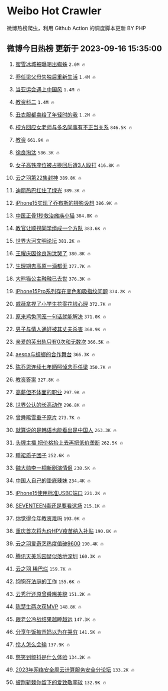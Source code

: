 # Weibo Hot Crawler 



微博热榜爬虫，利用 Github Action 的调度脚本更新 BY PHP 


## 微博今日热榜 更新于 2023-09-16 15:35:00 
1. [蜜雪冰城被曝喝出蜘蛛](https://s.weibo.com/weibo?q=%23%E8%9C%9C%E9%9B%AA%E5%86%B0%E5%9F%8E%E8%A2%AB%E6%9B%9D%E5%96%9D%E5%87%BA%E8%9C%98%E8%9B%9B%23&t=31&band_rank=1&Refer=top) `2.0M 🔥` 

1. [乔任梁父母失独后重新生活](https://s.weibo.com/weibo?q=%23%E4%B9%94%E4%BB%BB%E6%A2%81%E7%88%B6%E6%AF%8D%E5%A4%B1%E7%8B%AC%E5%90%8E%E9%87%8D%E6%96%B0%E7%94%9F%E6%B4%BB%23&t=31&band_rank=2&Refer=top) `1.4M 🔥` 

1. [当亚运会遇上中国风](https://s.weibo.com/weibo?q=%23%E5%BD%93%E4%BA%9A%E8%BF%90%E4%BC%9A%E9%81%87%E4%B8%8A%E4%B8%AD%E5%9B%BD%E9%A3%8E%23&t=31&band_rank=3&Refer=top) `1.4M 🔥` 

1. [教资科二](https://s.weibo.com/weibo?q=%E6%95%99%E8%B5%84%E7%A7%91%E4%BA%8C&t=31&band_rank=4&Refer=top) `1.4M 🔥` 

1. [丑衣服都卖给了年轻时的我](https://s.weibo.com/weibo?q=%E4%B8%91%E8%A1%A3%E6%9C%8D%E9%83%BD%E5%8D%96%E7%BB%99%E4%BA%86%E5%B9%B4%E8%BD%BB%E6%97%B6%E7%9A%84%E6%88%91&t=31&band_rank=5&Refer=top) `1.2M 🔥` 

1. [校方回应女老师与多名同事有不正当关系](https://s.weibo.com/weibo?q=%23%E6%A0%A1%E6%96%B9%E5%9B%9E%E5%BA%94%E5%A5%B3%E8%80%81%E5%B8%88%E4%B8%8E%E5%A4%9A%E5%90%8D%E5%90%8C%E4%BA%8B%E6%9C%89%E4%B8%8D%E6%AD%A3%E5%BD%93%E5%85%B3%E7%B3%BB%23&t=31&band_rank=6&Refer=top) `846.5K 🔥` 

1. [教资](https://s.weibo.com/weibo?q=%E6%95%99%E8%B5%84&t=31&band_rank=7&Refer=top) `661.9K 🔥` 

1. [徐良淘汰](https://s.weibo.com/weibo?q=%E5%BE%90%E8%89%AF%E6%B7%98%E6%B1%B0&t=31&band_rank=8&Refer=top) `586.3K 🔥` 

1. [女子高铁座位被占换回后遭3人殴打](https://s.weibo.com/weibo?q=%23%E5%A5%B3%E5%AD%90%E9%AB%98%E9%93%81%E5%BA%A7%E4%BD%8D%E8%A2%AB%E5%8D%A0%E6%8D%A2%E5%9B%9E%E5%90%8E%E9%81%AD3%E4%BA%BA%E6%AE%B4%E6%89%93%23&t=31&band_rank=9&Refer=top) `416.8K 🔥` 

1. [云之羽第22集封神](https://s.weibo.com/weibo?q=%23%E4%BA%91%E4%B9%8B%E7%BE%BD%E7%AC%AC22%E9%9B%86%E5%B0%81%E7%A5%9E%23&t=31&band_rank=10&Refer=top) `389.8K 🔥` 

1. [迪丽热巴扛住了绿光](https://s.weibo.com/weibo?q=%23%E8%BF%AA%E4%B8%BD%E7%83%AD%E5%B7%B4%E6%89%9B%E4%BD%8F%E4%BA%86%E7%BB%BF%E5%85%89%23&t=31&band_rank=11&Refer=top) `389.3K 🔥` 

1. [iPhone15实现了乔布斯的摄影设想](https://s.weibo.com/weibo?q=%23iPhone15%E5%AE%9E%E7%8E%B0%E4%BA%86%E4%B9%94%E5%B8%83%E6%96%AF%E7%9A%84%E6%91%84%E5%BD%B1%E8%AE%BE%E6%83%B3%23&t=31&band_rank=12&Refer=top) `386.9K 🔥` 

1. [中医正骨1秒救治瘫痪小猫](https://s.weibo.com/weibo?q=%23%E4%B8%AD%E5%8C%BB%E6%AD%A3%E9%AA%A81%E7%A7%92%E6%95%91%E6%B2%BB%E7%98%AB%E7%97%AA%E5%B0%8F%E7%8C%AB%23&t=31&band_rank=13&Refer=top) `384.8K 🔥` 

1. [教官让顺拐同学组成一个方队](https://s.weibo.com/weibo?q=%23%E6%95%99%E5%AE%98%E8%AE%A9%E9%A1%BA%E6%8B%90%E5%90%8C%E5%AD%A6%E7%BB%84%E6%88%90%E4%B8%80%E4%B8%AA%E6%96%B9%E9%98%9F%23&t=31&band_rank=14&Refer=top) `383.6K 🔥` 

1. [世界大河文明论坛](https://s.weibo.com/weibo?q=%23%E4%B8%96%E7%95%8C%E5%A4%A7%E6%B2%B3%E6%96%87%E6%98%8E%E8%AE%BA%E5%9D%9B%23&t=31&band_rank=15&Refer=top) `381.2K 🔥` 

1. [王耀庆因徐良淘汰哭了](https://s.weibo.com/weibo?q=%23%E7%8E%8B%E8%80%80%E5%BA%86%E5%9B%A0%E5%BE%90%E8%89%AF%E6%B7%98%E6%B1%B0%E5%93%AD%E4%BA%86%23&t=31&band_rank=16&Refer=top) `380.8K 🔥` 

1. [生理期去高原一滴都无](https://s.weibo.com/weibo?q=%23%E7%94%9F%E7%90%86%E6%9C%9F%E5%8E%BB%E9%AB%98%E5%8E%9F%E4%B8%80%E6%BB%B4%E9%83%BD%E6%97%A0%23&t=31&band_rank=17&Refer=top) `377.7K 🔥` 

1. [大熊猫公主融融已去世](https://s.weibo.com/weibo?q=%23%E5%A4%A7%E7%86%8A%E7%8C%AB%E5%85%AC%E4%B8%BB%E8%9E%8D%E8%9E%8D%E5%B7%B2%E5%8E%BB%E4%B8%96%23&t=31&band_rank=18&Refer=top) `376.3K 🔥` 

1. [iPhone15Pro系列存在变色和吸指纹问题](https://s.weibo.com/weibo?q=%23iPhone15Pro%E7%B3%BB%E5%88%97%E5%AD%98%E5%9C%A8%E5%8F%98%E8%89%B2%E5%92%8C%E5%90%B8%E6%8C%87%E7%BA%B9%E9%97%AE%E9%A2%98%23&t=31&band_rank=19&Refer=top) `374.2K 🔥` 

1. [戚薇拿捏了小学生花零花钱心理](https://s.weibo.com/weibo?q=%23%E6%88%9A%E8%96%87%E6%8B%BF%E6%8D%8F%E4%BA%86%E5%B0%8F%E5%AD%A6%E7%94%9F%E8%8A%B1%E9%9B%B6%E8%8A%B1%E9%92%B1%E5%BF%83%E7%90%86%23&t=31&band_rank=20&Refer=top) `372.7K 🔥` 

1. [原来鸡兔同笼一句话就能解决](https://s.weibo.com/weibo?q=%23%E5%8E%9F%E6%9D%A5%E9%B8%A1%E5%85%94%E5%90%8C%E7%AC%BC%E4%B8%80%E5%8F%A5%E8%AF%9D%E5%B0%B1%E8%83%BD%E8%A7%A3%E5%86%B3%23&t=31&band_rank=21&Refer=top) `371.0K 🔥` 

1. [男子与情人通奸被其丈夫杀害](https://s.weibo.com/weibo?q=%23%E7%94%B7%E5%AD%90%E4%B8%8E%E6%83%85%E4%BA%BA%E9%80%9A%E5%A5%B8%E8%A2%AB%E5%85%B6%E4%B8%88%E5%A4%AB%E6%9D%80%E5%AE%B3%23&t=31&band_rank=22&Refer=top) `368.9K 🔥` 

1. [亲爱的芙出轨只有0次和无数次](https://s.weibo.com/weibo?q=%23%E4%BA%B2%E7%88%B1%E7%9A%84%E8%8A%99%E5%87%BA%E8%BD%A8%E5%8F%AA%E6%9C%890%E6%AC%A1%E5%92%8C%E6%97%A0%E6%95%B0%E6%AC%A1%23&t=31&band_rank=23&Refer=top) `366.5K 🔥` 

1. [aespa与蟑螂的合作舞台](https://s.weibo.com/weibo?q=%23aespa%E4%B8%8E%E8%9F%91%E8%9E%82%E7%9A%84%E5%90%88%E4%BD%9C%E8%88%9E%E5%8F%B0%23&t=31&band_rank=24&Refer=top) `366.3K 🔥` 

1. [陈乔恩连续七年晒照悼念乔任梁](https://s.weibo.com/weibo?q=%23%E9%99%88%E4%B9%94%E6%81%A9%E8%BF%9E%E7%BB%AD%E4%B8%83%E5%B9%B4%E6%99%92%E7%85%A7%E6%82%BC%E5%BF%B5%E4%B9%94%E4%BB%BB%E6%A2%81%23&t=31&band_rank=25&Refer=top) `350.7K 🔥` 

1. [教资答案](https://s.weibo.com/weibo?q=%E6%95%99%E8%B5%84%E7%AD%94%E6%A1%88&t=31&band_rank=26&Refer=top) `327.8K 🔥` 

1. [高薪但不体面的职业](https://s.weibo.com/weibo?q=%23%E9%AB%98%E8%96%AA%E4%BD%86%E4%B8%8D%E4%BD%93%E9%9D%A2%E7%9A%84%E8%81%8C%E4%B8%9A%23&t=31&band_rank=27&Refer=top) `297.9K 🔥` 

1. [世界公认的长高动作](https://s.weibo.com/weibo?q=%E4%B8%96%E7%95%8C%E5%85%AC%E8%AE%A4%E7%9A%84%E9%95%BF%E9%AB%98%E5%8A%A8%E4%BD%9C&t=31&band_rank=28&Refer=top) `296.8K 🔥` 

1. [曾舜晞雪重子原片](https://s.weibo.com/weibo?q=%23%E6%9B%BE%E8%88%9C%E6%99%9E%E9%9B%AA%E9%87%8D%E5%AD%90%E5%8E%9F%E7%89%87%23&t=31&band_rank=29&Refer=top) `273.7K 🔥` 

1. [就算说的是韩语也能看出是中国人](https://s.weibo.com/weibo?q=%23%E5%B0%B1%E7%AE%97%E8%AF%B4%E7%9A%84%E6%98%AF%E9%9F%A9%E8%AF%AD%E4%B9%9F%E8%83%BD%E7%9C%8B%E5%87%BA%E6%98%AF%E4%B8%AD%E5%9B%BD%E4%BA%BA%23&t=31&band_rank=30&Refer=top) `263.3K 🔥` 

1. [头牌主播 把价格抬上去再把低价垄断](https://s.weibo.com/weibo?q=%E5%A4%B4%E7%89%8C%E4%B8%BB%E6%92%AD%20%E6%8A%8A%E4%BB%B7%E6%A0%BC%E6%8A%AC%E4%B8%8A%E5%8E%BB%E5%86%8D%E6%8A%8A%E4%BD%8E%E4%BB%B7%E5%9E%84%E6%96%AD&t=31&band_rank=31&Refer=top) `262.5K 🔥` 

1. [睡裙质子团子](https://s.weibo.com/weibo?q=%E7%9D%A1%E8%A3%99%E8%B4%A8%E5%AD%90%E5%9B%A2%E5%AD%90&t=31&band_rank=32&Refer=top) `252.6K 🔥` 

1. [魏大勋李一桐新剧演情侣](https://s.weibo.com/weibo?q=%23%E9%AD%8F%E5%A4%A7%E5%8B%8B%E6%9D%8E%E4%B8%80%E6%A1%90%E6%96%B0%E5%89%A7%E6%BC%94%E6%83%85%E4%BE%A3%23&t=31&band_rank=33&Refer=top) `238.5K 🔥` 

1. [中国人自己的垫底辣妹](https://s.weibo.com/weibo?q=%E4%B8%AD%E5%9B%BD%E4%BA%BA%E8%87%AA%E5%B7%B1%E7%9A%84%E5%9E%AB%E5%BA%95%E8%BE%A3%E5%A6%B9&t=31&band_rank=34&Refer=top) `234.4K 🔥` 

1. [iPhone15使用标准USBC端口](https://s.weibo.com/weibo?q=%23iPhone15%E4%BD%BF%E7%94%A8%E6%A0%87%E5%87%86USBC%E7%AB%AF%E5%8F%A3%23&t=31&band_rank=35&Refer=top) `221.2K 🔥` 

1. [SEVENTEEN毒还是要看这场](https://s.weibo.com/weibo?q=SEVENTEEN%E6%AF%92%E8%BF%98%E6%98%AF%E8%A6%81%E7%9C%8B%E8%BF%99%E5%9C%BA&t=31&band_rank=36&Refer=top) `215.1K 🔥` 

1. [你觉得今年教资难吗](https://s.weibo.com/weibo?q=%23%E4%BD%A0%E8%A7%89%E5%BE%97%E4%BB%8A%E5%B9%B4%E6%95%99%E8%B5%84%E9%9A%BE%E5%90%97%23&t=31&band_rank=37&Refer=top) `193.0K 🔥` 

1. [重庆首次将九价HPV疫苗纳入补贴](https://s.weibo.com/weibo?q=%23%E9%87%8D%E5%BA%86%E9%A6%96%E6%AC%A1%E5%B0%86%E4%B9%9D%E4%BB%B7HPV%E7%96%AB%E8%8B%97%E7%BA%B3%E5%85%A5%E8%A1%A5%E8%B4%B4%23&t=31&band_rank=38&Refer=top) `190.6K 🔥` 

1. [云之羽爱奇艺热度值破9600](https://s.weibo.com/weibo?q=%23%E4%BA%91%E4%B9%8B%E7%BE%BD%E7%88%B1%E5%A5%87%E8%89%BA%E7%83%AD%E5%BA%A6%E5%80%BC%E7%A0%B49600%23&t=31&band_rank=39&Refer=top) `190.4K 🔥` 

1. [腾讯天美乐园疑似落地深圳](https://s.weibo.com/weibo?q=%23%E8%85%BE%E8%AE%AF%E5%A4%A9%E7%BE%8E%E4%B9%90%E5%9B%AD%E7%96%91%E4%BC%BC%E8%90%BD%E5%9C%B0%E6%B7%B1%E5%9C%B3%23&t=31&band_rank=40&Refer=top) `160.3K 🔥` 

1. [云之羽 稀巴烂](https://s.weibo.com/weibo?q=%E4%BA%91%E4%B9%8B%E7%BE%BD%20%E7%A8%80%E5%B7%B4%E7%83%82&t=31&band_rank=41&Refer=top) `159.7K 🔥` 

1. [狗狗在法庭的工作](https://s.weibo.com/weibo?q=%E7%8B%97%E7%8B%97%E5%9C%A8%E6%B3%95%E5%BA%AD%E7%9A%84%E5%B7%A5%E4%BD%9C&t=31&band_rank=42&Refer=top) `155.6K 🔥` 

1. [云秀行还原曾舜晞美貌](https://s.weibo.com/weibo?q=%23%E4%BA%91%E7%A7%80%E8%A1%8C%E8%BF%98%E5%8E%9F%E6%9B%BE%E8%88%9C%E6%99%9E%E7%BE%8E%E8%B2%8C%23&t=31&band_rank=43&Refer=top) `151.2K 🔥` 

1. [陈楚生两次获MVP](https://s.weibo.com/weibo?q=%23%E9%99%88%E6%A5%9A%E7%94%9F%E4%B8%A4%E6%AC%A1%E8%8E%B7MVP%23&t=31&band_rank=44&Refer=top) `148.8K 🔥` 

1. [跟老公冷战结果越睡越远](https://s.weibo.com/weibo?q=%23%E8%B7%9F%E8%80%81%E5%85%AC%E5%86%B7%E6%88%98%E7%BB%93%E6%9E%9C%E8%B6%8A%E7%9D%A1%E8%B6%8A%E8%BF%9C%23&t=31&band_rank=45&Refer=top) `147.3K 🔥` 

1. [分享午饭被爸妈以为在哭穷](https://s.weibo.com/weibo?q=%23%E5%88%86%E4%BA%AB%E5%8D%88%E9%A5%AD%E8%A2%AB%E7%88%B8%E5%A6%88%E4%BB%A5%E4%B8%BA%E5%9C%A8%E5%93%AD%E7%A9%B7%23&t=31&band_rank=46&Refer=top) `141.5K 🔥` 

1. [伶人怎么会输](https://s.weibo.com/weibo?q=%23%E4%BC%B6%E4%BA%BA%E6%80%8E%E4%B9%88%E4%BC%9A%E8%BE%93%23&t=31&band_rank=47&Refer=top) `137.9K 🔥` 

1. [憋笑到颤抖是什么体验](https://s.weibo.com/weibo?q=%23%E6%86%8B%E7%AC%91%E5%88%B0%E9%A2%A4%E6%8A%96%E6%98%AF%E4%BB%80%E4%B9%88%E4%BD%93%E9%AA%8C%23&t=31&band_rank=48&Refer=top) `134.2K 🔥` 

1. [2023年网络安全周云计算服务安全分论坛](https://s.weibo.com/weibo?q=%232023%E5%B9%B4%E7%BD%91%E7%BB%9C%E5%AE%89%E5%85%A8%E5%91%A8%E4%BA%91%E8%AE%A1%E7%AE%97%E6%9C%8D%E5%8A%A1%E5%AE%89%E5%85%A8%E5%88%86%E8%AE%BA%E5%9D%9B%23&t=31&band_rank=49&Refer=top) `133.2K 🔥` 

1. [披荆斩棘你留下的爱致敬李玟](https://s.weibo.com/weibo?q=%23%E6%8A%AB%E8%8D%86%E6%96%A9%E6%A3%98%E4%BD%A0%E7%95%99%E4%B8%8B%E7%9A%84%E7%88%B1%E8%87%B4%E6%95%AC%E6%9D%8E%E7%8E%9F%23&t=31&band_rank=50&Refer=top) `132.9K 🔥` 

